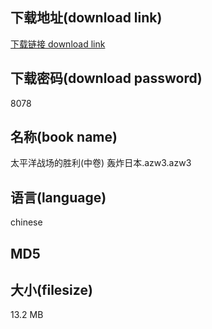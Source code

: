 ## 下载地址(download link)
[下载链接 download link](https://voluble-croquembouche-d321dc.netlify.app/?s=%E5%A4%AA%E5%B9%B3%E6%B4%8B%E6%88%98%E5%9C%BA%E7%9A%84%E8%83%9C%E5%88%A9%28%E4%B8%AD%E5%8D%B7%29+%E8%BD%B0%E7%82%B8%E6%97%A5%E6%9C%AC.azw3)

## 下载密码(download password)
8078

## 名称(book name)
太平洋战场的胜利(中卷) 轰炸日本.azw3.azw3

## 语言(language)
chinese

## MD5


## 大小(filesize)
13.2 MB
